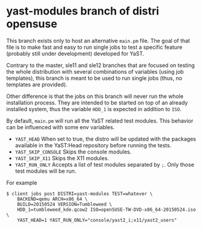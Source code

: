 # yast-modules branch of distri opensuse

This branch exists only to host an alternative `main.pm` file. The goal of that
file is to make fast and easy to run single jobs to test a specific feature
(probably still under development) developed for YaST.

Contrary to the master, sle11 and sle12 branches that are focused on testing the
whole distribution with several combinations of variables (using job templates),
this branch is meant to be used to run single jobs (thus, no templates are
provided).

Other difference is that the jobs on this branch will never run the whole
installation process. They are intended to be started on top of an already
installed system, thus the variable `HDD_1` is expected in addition to `ISO`.

By default, `main.pm` will run all the YaST related test modules. This behavior
can be influenced with some env variables.

 * `YAST_HEAD` When set to true, the distro will be updated with the packages
  available in the YaST:Head repository before running the tests.
 * `YAST_SKIP_CONSOLE` Skips the console modules.
 * `YAST_SKIP_X11` Skips the X11 modules.
 * `YAST_RUN_ONLY` Accepts a list of test modules separated by `;`. Only those
   test modules will be run.

For example

```
$ client jobs post DISTRI=yast-modules TEST=whatever \
    BACKEND=qemu ARCH=x86_64 \
    BUILD=20150524 VERSION=Tumbleweed \
    HDD_1=tumbleweed_kde.qcow2 ISO=openSUSE-TW-DVD-x86_64-20150524.iso \
    YAST_HEAD=1 YAST_RUN_ONLY="console/yast2_i;x11/yast2_users"
```
